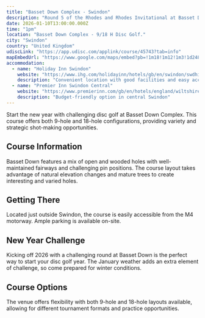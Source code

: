 ```yaml
---
title: "Basset Down Complex - Swindon"
description: "Round 5 of the Rhodes and Rhodes Invitational at Basset Down Complex, Swindon"
date: 2026-01-10T13:00:00.000Z
time: "1pm"
location: "Basset Down Complex - 9/18 H Disc Golf."
city: "Swindon"
country: "United Kingdom"
udiscLink: "https://app.udisc.com/applink/course/45743?tab=info"
mapEmbedUrl: "https://www.google.com/maps/embed?pb=!1m18!1m12!1m3!1d2485.1111111111!2d-1.8765432!3d51.5987654!2m3!1f0!2f0!3f0!3m2!1i1024!2i768!4f13.1!3m3!1m2!1s0x0%3A0x0!2zNTHCsDI2JzQ0LjQiTiAywrAzNyc1NS42Ilc!5e0!3m2!1sen!2suk!4v1234567890123!5m2!1sen!2suk"
accommodation:
  - name: "Holiday Inn Swindon"
    website: "https://www.ihg.com/holidayinn/hotels/gb/en/swindon/swdhi/hoteldetail"
    description: "Convenient location with good facilities and easy access to the course"
  - name: "Premier Inn Swindon Central"
    website: "https://www.premierinn.com/gb/en/hotels/england/wiltshire/swindon/swindon-central.html"
    description: "Budget-friendly option in central Swindon"
---
```


Start the new year with challenging disc golf at Basset Down Complex. This course offers both 9-hole and 18-hole configurations, providing variety and strategic shot-making opportunities.

## Course Information

Basset Down features a mix of open and wooded holes with well-maintained fairways and challenging pin positions. The course layout takes advantage of natural elevation changes and mature trees to create interesting and varied holes.

## Getting There

Located just outside Swindon, the course is easily accessible from the M4 motorway. Ample parking is available on-site.

## New Year Challenge

Kicking off 2026 with a challenging round at Basset Down is the perfect way to start your disc golf year. The January weather adds an extra element of challenge, so come prepared for winter conditions.

## Course Options

The venue offers flexibility with both 9-hole and 18-hole layouts available, allowing for different tournament formats and practice opportunities.
